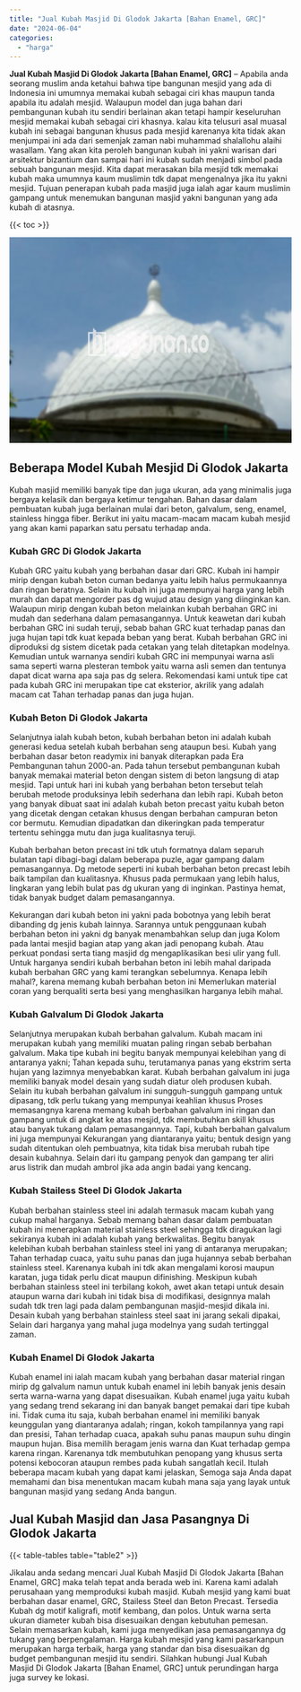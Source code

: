 ```yaml
---
title: "Jual Kubah Masjid Di Glodok Jakarta [Bahan Enamel, GRC]"
date: "2024-06-04"
categories: 
  - "harga"
---
```


**Jual Kubah Masjid Di Glodok Jakarta \[Bahan Enamel, GRC\]** – Apabila anda seorang muslim anda ketahui bahwa tipe bangunan mesjid yang ada di Indonesia ini umumnya memakai kubah sebagai ciri khas maupun tanda apabila itu adalah mesjid. Walaupun model dan juga bahan dari pembangunan kubah itu sendiri berlainan akan tetapi hampir keseluruhan mesjid memakai kubah sebagai ciri khasnya. kalau kita telusuri asal muasal kubah ini sebagai bangunan khusus pada mesjid karenanya kita tidak akan menjumpai ini ada dari semenjak zaman nabi muhammad shalallohu alaihi wasallam. Yang akan kita peroleh bangunan kubah ini yakni warisan dari arsitektur bizantium dan sampai hari ini kubah sudah menjadi simbol pada sebuah bangunan mesjid. Kita dapat merasakan bila mesjid tdk memakai kubah maka umumnya kaum muslimin tdk dapat mengenalnya jika itu yakni mesjid. Tujuan penerapan kubah pada masjid juga ialah agar kaum muslimin gampang untuk menemukan bangunan masjid yakni bangunan yang ada kubah di atasnya.

{{< toc >}}

![Jual Kubah Masjid Di Glodok Jakarta [Bahan Enamel, GRC]](/images/jual-kubah-masjid-02.png)

## Beberapa Model Kubah Mesjid Di Glodok Jakarta

Kubah masjid memiliki banyak tipe dan juga ukuran, ada yang minimalis juga bergaya kelasik dan bergaya ketimur tengahan. Bahan dasar dalam pembuatan kubah juga berlainan mulai dari beton, galvalum, seng, enamel, stainless hingga fiber. Berikut ini yaitu macam-macam macam kubah mesjid yang akan kami paparkan satu persatu terhadap anda.

### Kubah GRC Di Glodok Jakarta

Kubah GRC yaitu kubah yang berbahan dasar dari GRC. Kubah ini hampir mirip dengan kubah beton cuman bedanya yaitu lebih halus permukaannya dan ringan beratnya. Selain itu kubah ini juga mempunyai harga yang lebih murah dan dapat mengorder pas dg wujud atau design yang diinginkan kan. Walaupun mirip dengan kubah beton melainkan kubah berbahan GRC ini mudah dan sederhana dalam pemasangannya. Untuk keawetan dari kubah berbahan GRC ini sudah teruji, sebab bahan GRC kuat terhadap panas dan juga hujan tapi tdk kuat kepada beban yang berat. Kubah berbahan GRC ini diproduksi dg sistem dicetak pada cetakan yang telah ditetapkan modelnya. Kemudian untuk warnanya sendiri kubah GRC ini mempunyai warna asli sama seperti warna plesteran tembok yaitu warna asli semen dan tentunya dapat dicat warna apa saja pas dg selera. Rekomendasi kami untuk tipe cat pada kubah GRC ini merupakan tipe cat eksterior, akrilik yang adalah macam cat Tahan terhadap panas dan juga hujan.

### Kubah Beton Di Glodok Jakarta

Selanjutnya ialah kubah beton, kubah berbahan beton ini adalah kubah generasi kedua setelah kubah berbahan seng ataupun besi. Kubah yang berbahan dasar beton readymix ini banyak diterapkan pada Era Pembangunan tahun 2000-an. Pada tahun tersebut pembangunan kubah banyak memakai material beton dengan sistem di beton langsung di atap mesjid. Tapi untuk hari ini kubah yang berbahan beton tersebut telah berubah metode produksinya lebih sederhana dan lebih rapi. Kubah beton yang banyak dibuat saat ini adalah kubah beton precast yaitu kubah beton yang dicetak dengan cetakan khusus dengan berbahan campuran beton cor bermutu. Kemudian dipadatkan dan dikeringkan pada temperatur tertentu sehingga mutu dan juga kualitasnya teruji.

Kubah berbahan beton precast ini tdk utuh formatnya dalam separuh bulatan tapi dibagi-bagi dalam beberapa puzle, agar gampang dalam pemasangannya. Dg metode seperti ini kubah berbahan beton precast lebih baik tampilan dan kualitasnya. Khusus pada permukaan yang lebih halus, lingkaran yang lebih bulat pas dg ukuran yang di inginkan. Pastinya hemat, tidak banyak budget dalam pemasangannya.

Kekurangan dari kubah beton ini yakni pada bobotnya yang lebih berat dibanding dg jenis kubah lainnya. Sarannya untuk penggunaan kubah berbahan beton ini yakni dg banyak menambahkan selup dan juga Kolom pada lantai mesjid bagian atap yang akan jadi penopang kubah. Atau perkuat pondasi serta tiang masjid dg mengaplikasikan besi ulir yang full. Untuk harganya sendiri kubah berbahan beton ini lebih mahal daripada kubah berbahan GRC yang kami terangkan sebelumnya. Kenapa lebih mahal?, karena memang kubah berbahan beton ini Memerlukan material coran yang berqualiti serta besi yang menghasilkan harganya lebih mahal.

### Kubah Galvalum Di Glodok Jakarta

Selanjutnya merupakan kubah berbahan galvalum. Kubah macam ini merupakan kubah yang memiliki muatan paling ringan sebab berbahan galvalum. Maka tipe kubah ini begitu banyak mempunyai kelebihan yang di antaranya yakni; Tahan kepada suhu, terutamanya panas yang ekstrim serta hujan yang lazimnya menyebabkan karat. Kubah berbahan galvalum ini juga memiliki banyak model desain yang sudah diatur oleh produsen kubah. Selain itu kubah berbahan galvalum ini sungguh-sungguh gampang untuk dipasang, tdk perlu tukang yang mempunyai keahlian khusus Proses memasangnya karena memang kubah berbahan galvalum ini ringan dan gampang untuk di angkat ke atas mesjid, tdk membutuhkan skill khusus atau banyak tukang dalam pemasangannya. Tapi, kubah berbahan galvalum ini juga mempunyai Kekurangan yang diantaranya yaitu; bentuk design yang sudah ditentukan oleh pembuatnya, kita tidak bisa merubah rubah tipe desain kubahnya. Selain dari itu gampang penyok dan gampang ter aliri arus listrik dan mudah ambrol jika ada angin badai yang kencang.

### Kubah Stailess Steel Di Glodok Jakarta

Kubah berbahan stainless steel ini adalah termasuk macam kubah yang cukup mahal harganya. Sebab memang bahan dasar dalam pembuatan kubah ini menerapkan material stainless steel sehingga tdk diragukan lagi sekiranya kubah ini adalah kubah yang berkwalitas. Begitu banyak kelebihan kubah berbahan stainless steel ini yang di antaranya merupakan; Tahan terhadap cuaca, yaitu suhu panas dan juga hujannya sebab berbahan stainless steel. Karenanya kubah ini tdk akan mengalami korosi maupun karatan, juga tidak perlu dicat maupun difinishing. Meskipun kubah berbahan stainless steel ini terbilang kokoh, awet akan tetapi untuk desain ataupun warna dari kubah ini tidak bisa di modifikasi, designnya malah sudah tdk tren lagi pada dalam pembangunan masjid-mesjid dikala ini. Desain kubah yang berbahan stainless steel saat ini jarang sekali dipakai, Selain dari harganya yang mahal juga modelnya yang sudah tertinggal zaman.

### Kubah Enamel Di Glodok Jakarta

Kubah enamel ini ialah macam kubah yang berbahan dasar material ringan mirip dg galvalum namun untuk kubah enamel ini lebih banyak jenis desain serta warna-warna yang dapat disesuaikan. Kubah enamel juga yaitu kubah yang sedang trend sekarang ini dan banyak banget pemakai dari tipe kubah ini. Tidak cuma itu saja, kubah berbahan enamel ini memiliki banyak keunggulan yang diantaranya adalah; ringan, kokoh tampilannya yang rapi dan presisi, Tahan terhadap cuaca, apakah suhu panas maupun suhu dingin maupun hujan. Bisa memilih beragam jenis warna dan Kuat terhadap gempa karena ringan. Karenanya tdk membutuhkan penopang yang khusus serta potensi kebocoran ataupun rembes pada kubah sangatlah kecil. Itulah beberapa macam kubah yang dapat kami jelaskan, Semoga saja Anda dapat memahami dan bisa menentukan macam kubah mana saja yang layak untuk bangunan masjid yang sedang Anda bangun.

## Jual Kubah Masjid dan Jasa Pasangnya Di Glodok Jakarta

{{< table-tables table="table2" >}}

Jikalau anda sedang mencari Jual Kubah Masjid Di Glodok Jakarta \[Bahan Enamel, GRC\] maka telah tepat anda berada web ini. Karena kami adalah perusahaan yang memproduksi kubah masjid. Kubah mesjid yang kami buat berbahan dasar enamel, GRC, Stailess Steel dan Beton Precast. Tersedia Kubah dg motif kaligrafi, motif kembang, dan polos. Untuk warna serta ukuran diameter kubah bisa disesuaikan dengan kebutuhan pemesan. Selain memasarkan kubah, kami juga menyedikan jasa pemasangannya dg tukang yang berpengalaman. Harga kubah mesjid yang kami pasarkanpun merupakan harga terbaik, harga yang standar dan bisa disesuaikan dg budget pembangunan mesjid itu sendiri. Silahkan hubungi Jual Kubah Masjid Di Glodok Jakarta \[Bahan Enamel, GRC\] untuk perundingan harga juga survey ke lokasi.

